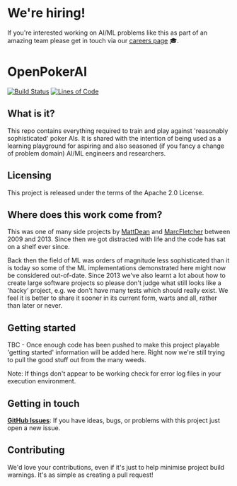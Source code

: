 # We're hiring! 
If you're interested working on AI/ML problems like this as part of an amazing team please get in touch via our [careers page](https://careers.echobox.com/) :mortar_board:.

# OpenPokerAI 

[![Build Status](https://dev.azure.com/OpenPokerAI/OpenPokerAI/_apis/build/status/MarcFletcher.OpenPokerAI?branchName=main)](https://dev.azure.com/OpenPokerAI/OpenPokerAI/_build/latest?definitionId=1&branchName=main) [![Lines of Code](https://sonarcloud.io/api/project_badges/measure?project=OpenPokerAI_OpenPokerAI&metric=ncloc)](https://sonarcloud.io/dashboard?id=OpenPokerAI_OpenPokerAI)

## What is it?

This repo contains everything required to train and play against 'reasonably sophisticated' poker AIs. It is shared with the intention of being used as a learning playground for aspiring and also seasoned (if you fancy a change of problem domain) AI/ML engineers and researchers.

## Licensing

This project is released under the terms of the Apache 2.0 License.

## Where does this work come from?

This was one of many side projects by [MattDean](https://github.com/MattDean) and [MarcFletcher](https://www.linkedin.com/in/marcpfletcher/) between 2009 and 2013. Since then we got distracted with life and the code has sat on a shelf ever since.

Back then the field of ML was orders of magnitude less sophisticated than it is today so some of the ML implementations demonstrated here might now be considered out-of-date. Since 2013 we've also learnt a lot about how to create large software projects so please don't judge what still looks like a 'hacky' project, e.g. we don't have many tests which should really exist. We feel it is better to share it sooner in its current form, warts and all, rather than later or never.

## Getting started

TBC - Once enough code has been pushed to make this project playable 'getting started' information will be added here. Right now we're still trying to pull the good stuff out from the many weeds.

Note: If things don't appear to be working check for error log files in your execution environment.

## Getting in touch

**[GitHub Issues](https://github.com/MarcFletcher/OpenPokerAI/issues/new)**: If you have ideas, bugs, 
or problems with this project just open a new issue.

## Contributing

We'd love your contributions, even if it's just to help minimise project build warnings. It's as simple as creating a pull request! 
